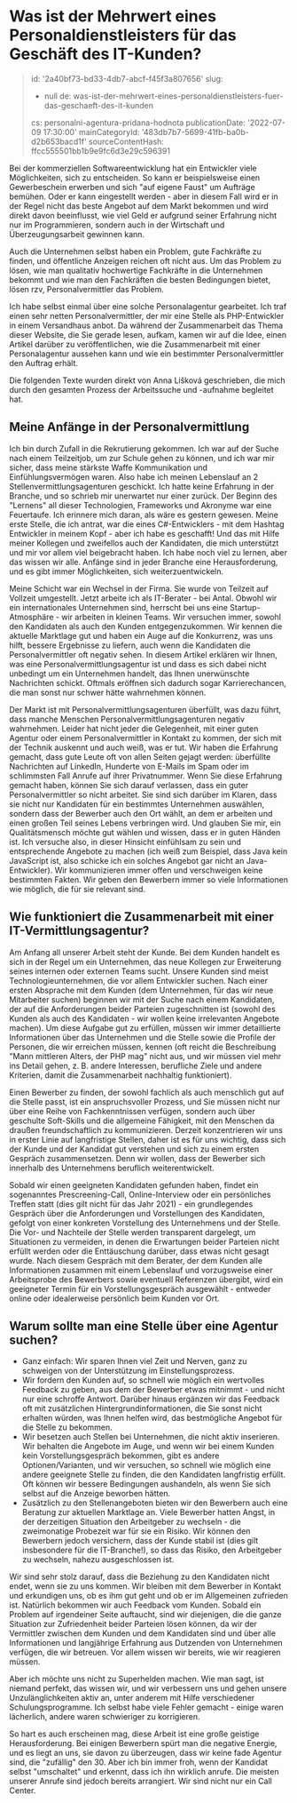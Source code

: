 Was ist der Mehrwert eines Personaldienstleisters für das Geschäft des IT-Kunden?
=================================================================================

> id: '2a40bf73-bd33-4db7-abcf-f45f3a807656'
> slug:
> 	- null
> 	de: was-ist-der-mehrwert-eines-personaldienstleisters-fuer-das-geschaeft-des-it-kunden
> 
> cs: personalni-agentura-pridana-hodnota
> publicationDate: '2022-07-09 17:30:00'
> mainCategoryId: '483db7b7-5699-41fb-ba0b-d2b653bacd1f'
> sourceContentHash: ffcc555501bb1b9e9fc6d3e29c596391

Bei der kommerziellen Softwareentwicklung hat ein Entwickler viele Möglichkeiten, sich zu entscheiden. So kann er beispielsweise einen Gewerbeschein erwerben und sich "auf eigene Faust" um Aufträge bemühen. Oder er kann eingestellt werden - aber in diesem Fall wird er in der Regel nicht das beste Angebot auf dem Markt bekommen und wird direkt davon beeinflusst, wie viel Geld er aufgrund seiner Erfahrung nicht nur im Programmieren, sondern auch in der Wirtschaft und Überzeugungsarbeit gewinnen kann.

Auch die Unternehmen selbst haben ein Problem, gute Fachkräfte zu finden, und öffentliche Anzeigen reichen oft nicht aus. Um das Problem zu lösen, wie man qualitativ hochwertige Fachkräfte in die Unternehmen bekommt und wie man den Fachkräften die besten Bedingungen bietet, lösen rzv, Personalvermittler das Problem.

Ich habe selbst einmal über eine solche Personalagentur gearbeitet. Ich traf einen sehr netten Personalvermittler, der mir eine Stelle als PHP-Entwickler in einem Versandhaus anbot. Da während der Zusammenarbeit das Thema dieser Website, die Sie gerade lesen, aufkam, kamen wir auf die Idee, einen Artikel darüber zu veröffentlichen, wie die Zusammenarbeit mit einer Personalagentur aussehen kann und wie ein bestimmter Personalvermittler den Auftrag erhält.

Die folgenden Texte wurden direkt von Anna Lišková geschrieben, die mich durch den gesamten Prozess der Arbeitssuche und -aufnahme begleitet hat.

Meine Anfänge in der Personalvermittlung
-------------------------

Ich bin durch Zufall in die Rekrutierung gekommen. Ich war auf der Suche nach einem Teilzeitjob, um zur Schule gehen zu können, und ich war mir sicher, dass meine stärkste Waffe Kommunikation und Einfühlungsvermögen waren. Also habe ich meinen Lebenslauf an 2 Stellenvermittlungsagenturen geschickt. Ich hatte keine Erfahrung in der Branche, und so schrieb mir unerwartet nur einer zurück. Der Beginn des "Lernens" all dieser Technologien, Frameworks und Akronyme war eine Feuertaufe. Ich erinnere mich daran, als wäre es gestern gewesen. Meine erste Stelle, die ich antrat, war die eines C#-Entwicklers - mit dem Hashtag Entwickler in meinem Kopf - aber ich habe es geschafft! Und das mit Hilfe meiner Kollegen und zweifellos auch der Kandidaten, die mich unterstützt und mir vor allem viel beigebracht haben. Ich habe noch viel zu lernen, aber das wissen wir alle. Anfänge sind in jeder Branche eine Herausforderung, und es gibt immer Möglichkeiten, sich weiterzuentwickeln.

Meine Schicht war ein Wechsel in der Firma. Sie wurde von Teilzeit auf Vollzeit umgestellt. Jetzt arbeite ich als IT-Berater - bei Antal. Obwohl wir ein internationales Unternehmen sind, herrscht bei uns eine Startup-Atmosphäre - wir arbeiten in kleinen Teams. Wir versuchen immer, sowohl den Kandidaten als auch den Kunden entgegenzukommen. Wir kennen die aktuelle Marktlage gut und haben ein Auge auf die Konkurrenz, was uns hilft, bessere Ergebnisse zu liefern, auch wenn die Kandidaten die Personalvermittler oft negativ sehen. In diesem Artikel erklären wir Ihnen, was eine Personalvermittlungsagentur ist und dass es sich dabei nicht unbedingt um ein Unternehmen handelt, das Ihnen unerwünschte Nachrichten schickt. Oftmals eröffnen sich dadurch sogar Karrierechancen, die man sonst nur schwer hätte wahrnehmen können.

Der Markt ist mit Personalvermittlungsagenturen überfüllt, was dazu führt, dass manche Menschen Personalvermittlungsagenturen negativ wahrnehmen. Leider hat nicht jeder die Gelegenheit, mit einer guten Agentur oder einem Personalvermittler in Kontakt zu kommen, der sich mit der Technik auskennt und auch weiß, was er tut. Wir haben die Erfahrung gemacht, dass gute Leute oft von allen Seiten gejagt werden: überfüllte Nachrichten auf LinkedIn, Hunderte von E-Mails im Spam oder im schlimmsten Fall Anrufe auf ihrer Privatnummer. Wenn Sie diese Erfahrung gemacht haben, können Sie sich darauf verlassen, dass ein guter Personalvermittler so nicht arbeitet. Sie sind sich darüber im Klaren, dass sie nicht nur Kandidaten für ein bestimmtes Unternehmen auswählen, sondern dass der Bewerber auch den Ort wählt, an dem er arbeiten und einen großen Teil seines Lebens verbringen wird. Und glauben Sie mir, ein Qualitätsmensch möchte gut wählen und wissen, dass er in guten Händen ist. Ich versuche also, in dieser Hinsicht einfühlsam zu sein und entsprechende Angebote zu machen (ich weiß zum Beispiel, dass Java kein JavaScript ist, also schicke ich ein solches Angebot gar nicht an Java-Entwickler). Wir kommunizieren immer offen und verschweigen keine bestimmten Fakten. Wir geben den Bewerbern immer so viele Informationen wie möglich, die für sie relevant sind.

Wie funktioniert die Zusammenarbeit mit einer IT-Vermittlungsagentur?
-------------------------------------------------

Am Anfang all unserer Arbeit steht der Kunde. Bei dem Kunden handelt es sich in der Regel um ein Unternehmen, das neue Kollegen zur Erweiterung seines internen oder externen Teams sucht. Unsere Kunden sind meist Technologieunternehmen, die vor allem Entwickler suchen. Nach einer ersten Absprache mit dem Kunden (dem Unternehmen, für das wir neue Mitarbeiter suchen) beginnen wir mit der Suche nach einem Kandidaten, der auf die Anforderungen beider Parteien zugeschnitten ist (sowohl des Kunden als auch des Kandidaten - wir wollen keine irrelevanten Angebote machen). Um diese Aufgabe gut zu erfüllen, müssen wir immer detaillierte Informationen über das Unternehmen und die Stelle sowie die Profile der Personen, die wir erreichen müssen, kennen (oft reicht die Beschreibung "Mann mittleren Alters, der PHP mag" nicht aus, und wir müssen viel mehr ins Detail gehen, z. B. andere Interessen, berufliche Ziele und andere Kriterien, damit die Zusammenarbeit nachhaltig funktioniert).

Einen Bewerber zu finden, der sowohl fachlich als auch menschlich gut auf die Stelle passt, ist ein anspruchsvoller Prozess, und Sie müssen nicht nur über eine Reihe von Fachkenntnissen verfügen, sondern auch über geschulte Soft-Skills und die allgemeine Fähigkeit, mit den Menschen da draußen freundschaftlich zu kommunizieren. Derzeit konzentrieren wir uns in erster Linie auf langfristige Stellen, daher ist es für uns wichtig, dass sich der Kunde und der Kandidat gut verstehen und sich zu einem ersten Gespräch zusammensetzen. Denn wir wollen, dass der Bewerber sich innerhalb des Unternehmens beruflich weiterentwickelt.

Sobald wir einen geeigneten Kandidaten gefunden haben, findet ein sogenanntes Prescreening-Call, Online-Interview oder ein persönliches Treffen statt (dies gilt nicht für das Jahr 2021) - ein grundlegendes Gespräch über die Anforderungen und Vorstellungen des Kandidaten, gefolgt von einer konkreten Vorstellung des Unternehmens und der Stelle. Die Vor- und Nachteile der Stelle werden transparent dargelegt, um Situationen zu vermeiden, in denen die Erwartungen beider Parteien nicht erfüllt werden oder die Enttäuschung darüber, dass etwas nicht gesagt wurde. Nach diesem Gespräch mit dem Berater, der dem Kunden alle Informationen zusammen mit einem Lebenslauf und vorzugsweise einer Arbeitsprobe des Bewerbers sowie eventuell Referenzen übergibt, wird ein geeigneter Termin für ein Vorstellungsgespräch ausgewählt - entweder online oder idealerweise persönlich beim Kunden vor Ort.

Warum sollte man eine Stelle über eine Agentur suchen?
--------------------------------

- Ganz einfach: Wir sparen Ihnen viel Zeit und Nerven, ganz zu schweigen von der Unterstützung im Einstellungsprozess.
- Wir fordern den Kunden auf, so schnell wie möglich ein wertvolles Feedback zu geben, aus dem der Bewerber etwas mitnimmt - und nicht nur eine schroffe Antwort. Darüber hinaus ergänzen wir das Feedback oft mit zusätzlichen Hintergrundinformationen, die Sie sonst nicht erhalten würden, was Ihnen helfen wird, das bestmögliche Angebot für die Stelle zu bekommen.
- Wir besetzen auch Stellen bei Unternehmen, die nicht aktiv inserieren. Wir behalten die Angebote im Auge, und wenn wir bei einem Kunden kein Vorstellungsgespräch bekommen, gibt es andere Optionen/Varianten, und wir versuchen, so schnell wie möglich eine andere geeignete Stelle zu finden, die den Kandidaten langfristig erfüllt. Oft können wir bessere Bedingungen aushandeln, als wenn Sie sich selbst auf die Anzeige beworben hätten.
- Zusätzlich zu den Stellenangeboten bieten wir den Bewerbern auch eine Beratung zur aktuellen Marktlage an. Viele Bewerber hatten Angst, in der derzeitigen Situation den Arbeitgeber zu wechseln - die zweimonatige Probezeit war für sie ein Risiko. Wir können den Bewerbern jedoch versichern, dass der Kunde stabil ist (dies gilt insbesondere für die IT-Branche!), so dass das Risiko, den Arbeitgeber zu wechseln, nahezu ausgeschlossen ist.

Wir sind sehr stolz darauf, dass die Beziehung zu den Kandidaten nicht endet, wenn sie zu uns kommen. Wir bleiben mit dem Bewerber in Kontakt und erkundigen uns, ob es ihm gut geht und ob er im Allgemeinen zufrieden ist. Natürlich bekommen wir auch Feedback vom Kunden. Sobald ein Problem auf irgendeiner Seite auftaucht, sind wir diejenigen, die die ganze Situation zur Zufriedenheit beider Parteien lösen können, da wir der Vermittler zwischen dem Kunden und dem Kandidaten sind und über alle Informationen und langjährige Erfahrung aus Dutzenden von Unternehmen verfügen, die wir betreuen. Vor allem wissen wir bereits, wie wir reagieren müssen.

Aber ich möchte uns nicht zu Superhelden machen. Wie man sagt, ist niemand perfekt, das wissen wir, und wir verbessern uns und gehen unsere Unzulänglichkeiten aktiv an, unter anderem mit Hilfe verschiedener Schulungsprogramme. Ich selbst habe viele Fehler gemacht - einige waren lächerlich, andere waren schwieriger zu korrigieren.

So hart es auch erscheinen mag, diese Arbeit ist eine große geistige Herausforderung. Bei einigen Bewerbern spürt man die negative Energie, und es liegt an uns, sie davon zu überzeugen, dass wir keine fade Agentur sind, die "zufällig" den 30. Aber ich bin immer froh, wenn der Kandidat selbst "umschaltet" und erkennt, dass ich ihn wirklich anrufe. Die meisten unserer Anrufe sind jedoch bereits arrangiert. Wir sind nicht nur ein Call Center.
